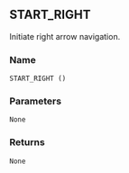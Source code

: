 ## START\_RIGHT

Initiate right arrow navigation.


### Name

`START_RIGHT ()`


### Parameters

`None`


### Returns

`None`